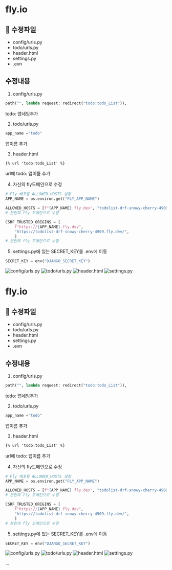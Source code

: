 # fly.io 


## 🔧 수정파일

- config/urls.py
- todo/urls.py
- header.html
- settings.py
- .evn 

## 수정내용

1. config/urls.py
```python
path("", lambda request: redirect("todo:todo_List")),
```
todo: 앱네임추가


2. todo/urls.py
```python
app_name ="todo"
```
앱이름 추가

3. header.html
```html
{% url 'todo:todo_List' %}
```
url에 todo: 앱이름 추가

4. 자신의 fly도메인으로 수정
```python
# Fly 배포용 ALLOWED_HOSTS 설정
APP_NAME = os.environ.get("FLY_APP_NAME")

ALLOWED_HOSTS = [f"{APP_NAME}.fly.dev", "todolist-drf-snowy-cherry-4909.fly.dev,"]
# 본인의 fly 도메인으로 수정

CSRF_TRUSTED_ORIGINS = [
    f"https://{APP_NAME}.fly.dev",
    "https://todolist-drf-snowy-cherry-4909.fly.dev/",
    ]
# 본인의 fly 도메인으로 수정
```

5. settings.py에 있는 SECRET_KEY를 .env에 이동 
```python
SECRET_KEY = env("DJANGO_SECRET_KEY")
```

![config/urls.py](images/config_urls.png)
![todo/urls.py](images/todo_urls.png)
![header.html](images/header_html.png)
![settings.py](images/settings_py.png)

# fly.io 


## 🔧 수정파일

- config/urls.py
- todo/urls.py
- header.html
- settings.py
- .evn 

## 수정내용

1. config/urls.py
```python
path("", lambda request: redirect("todo:todo_List")),
```
todo: 앱네임추가


2. todo/urls.py
```python
app_name ="todo"
```
앱이름 추가

3. header.html
```html
{% url 'todo:todo_List' %}
```
url에 todo: 앱이름 추가

4. 자신의 fly도메인으로 수정
```python
# Fly 배포용 ALLOWED_HOSTS 설정
APP_NAME = os.environ.get("FLY_APP_NAME")

ALLOWED_HOSTS = [f"{APP_NAME}.fly.dev", "todolist-drf-snowy-cherry-4909.fly.dev,"]
# 본인의 fly 도메인으로 수정

CSRF_TRUSTED_ORIGINS = [
    f"https://{APP_NAME}.fly.dev",
    "https://todolist-drf-snowy-cherry-4909.fly.dev/",
    ]
# 본인의 fly 도메인으로 수정
```

5. settings.py에 있는 SECRET_KEY를 .env에 이동 
```python
SECRET_KEY = env("DJANGO_SECRET_KEY")
```

![config/urls.py](images/config_urls.png)
![todo/urls.py](images/todo_urls.png)
![header.html](images/header_html.png)
![settings.py](images/settings_py.png)

...
